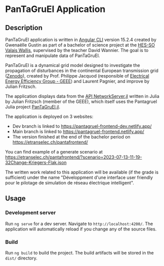 # PanTaGruEl Application

## Description

PanTaGruEl application is written in [Angular CLI](https://github.com/angular/angular-cli) version 15.2.4 created by Gwenaëlle Gustin as part of a bachelor of science project at the [HES-SO Valais Wallis](https://www.hevs.ch/fr/hautes-ecoles/haute-ecole-de-gestion/informatique-de-gestion/formation-bachelor-en-informatique-de-gestion-200049), supervised by the teacher David Wannier. The goal is to represent and manipulate data of PanTaGruEl.

PanTaGruEl is a dynamical grid model designed to investigate the propagation of disturbances in the continental European transmission grid ([Zenodo](https://zenodo.org/record/2642175#.ZFYm-HZBy3D)), created by Prof. Philippe Jacquod (responsible of [Electrical Energy Efficiency Group - GEEE](https://etranselec.ch/)) and Laurent Pagnier, and improve by Julian Fritzsch.

The application displays data from the [API NetworkServer.jl](https://github.com/julianfritzsch/NetworkServer.jl) written in Julia by Julian Fritzsch (member of the GEEE), which itself uses the Pantagruel Julia project [PanTaGruEl.jl](https://github.com/laurentpagnier/pantagruel.jl).

The application is deployed on 3 websites:
- Dev branch is linked to https://pantagruel-frontend-dev.netlify.app/
- Main branch is linked to https://pantagruel-frontend.netlify.app/
- The version finished at the end of the bachelor period on https://etranselec.ch/pantafrontend/

You can find example of a generate scenario at https://etranselec.ch/pantafrontend/?scenario=2023-07-13-11-19-32Change-Kriegers-Flak.json

The written work related to this application will be available (if the grade is sufficient) under the name "Développment d'une interface user friendly pour le pilotage de simulation de réseau électrique intelligent".

## Usage

### Development server

Run `ng serve` for a dev server. Navigate to `http://localhost:4200/`. The application will automatically reload if you change any of the source files.


### Build

Run `ng build` to build the project. The build artifacts will be stored in the `dist/` directory.



